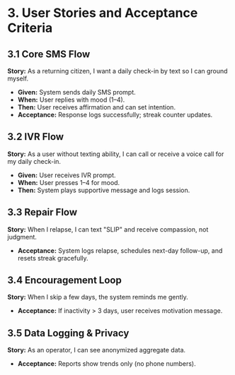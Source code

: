# 3. User Stories and Acceptance Criteria

## 3.1 Core SMS Flow
**Story:** As a returning citizen, I want a daily check-in by text so I can ground myself.
- **Given:** System sends daily SMS prompt.
- **When:** User replies with mood (1–4).
- **Then:** User receives affirmation and can set intention.
- **Acceptance:** Response logs successfully; streak counter updates.

## 3.2 IVR Flow
**Story:** As a user without texting ability, I can call or receive a voice call for my daily check-in.
- **Given:** User receives IVR prompt.
- **When:** User presses 1–4 for mood.
- **Then:** System plays supportive message and logs session.

## 3.3 Repair Flow
**Story:** When I relapse, I can text "SLIP" and receive compassion, not judgment.
- **Acceptance:** System logs relapse, schedules next-day follow-up, and resets streak gracefully.

## 3.4 Encouragement Loop
**Story:** When I skip a few days, the system reminds me gently.
- **Acceptance:** If inactivity > 3 days, user receives motivation message.

## 3.5 Data Logging & Privacy
**Story:** As an operator, I can see anonymized aggregate data.
- **Acceptance:** Reports show trends only (no phone numbers).
